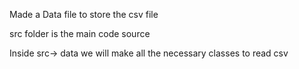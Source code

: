 Made a Data file to store the csv file

src folder is the main code source

Inside src-> data we will make all the necessary classes to read csv
